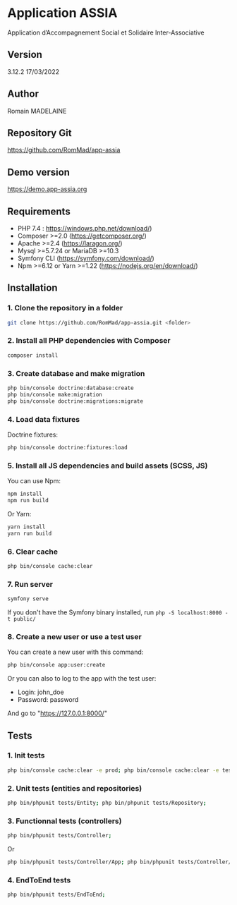 # Application ASSIA
Application d’Accompagnement Social et Solidaire Inter-Associative

## Version
3.12.2 17/03/2022

## Author
Romain MADELAINE

## Repository Git
https://github.com/RomMad/app-assia

## Demo version
https://demo.app-assia.org


## Requirements
- PHP 7.4 : https://windows.php.net/download/)
- Composer >=2.0 (https://getcomposer.org/)
- Apache >=2.4 (https://laragon.org/)
- Mysql >=5.7.24 or MariaDB >=10.3
- Symfony CLI (https://symfony.com/download/)
- Npm >=6.12 or Yarn >=1.22 (https://nodejs.org/en/download/)

## Installation
### 1. Clone the repository in a folder
```bash
git clone https://github.com/RomMad/app-assia.git <folder>
```

### 2. Install all PHP dependencies with Composer
```bash
composer install
```

### 3. Create database and make migration
```bash
php bin/console doctrine:database:create
php bin/console make:migration
php bin/console doctrine:migrations:migrate
```

### 4. Load data fixtures
Doctrine fixtures:
```bash
php bin/console doctrine:fixtures:load
```

### 5. Install all JS dependencies and build assets (SCSS, JS)
You can use Npm:
```bash
npm install
npm run build
```
Or Yarn:
```bash
yarn install
yarn run build
```

### 6. Clear cache
```bash
php bin/console cache:clear
```

### 7. Run server
```bash
symfony serve
```
If you don't have the Symfony binary installed, run `php -S localhost:8000 -t public/`

### 8. Create a new user or use a test user
You can create a new user with this command:
```bash
php bin/console app:user:create
```

Or you can also to log to the app with the test user:
- Login: john_doe
- Password: password

And go to "https://127.0.0.1:8000/"

## Tests
### 1. Init tests
```bash
php bin/console cache:clear -e prod; php bin/console cache:clear -e test; php bin/console d:d:drop -e test --force; php bin/console d:d:create -e test; php bin/console d:schema:update -e test --force; php bin/console hautelook:f:l -e test -n; 
```
### 2. Unit tests (entities and repositories)
```bash
php bin/phpunit tests/Entity; php bin/phpunit tests/Repository;
```
### 3. Functionnal tests (controllers)
```bash
php bin/phpunit tests/Controller;
```
Or
```bash
php bin/phpunit tests/Controller/App; php bin/phpunit tests/Controller/Admin; php bin/phpunit tests/Controller/Organization; php bin/phpunit tests/Controller/People; php bin/phpunit tests/Controller/Support; php bin/phpunit tests/Controller/Evaluation; php bin/phpunit tests/Controller/Note; php bin/phpunit tests/Controller/Rdv; php bin/phpunit tests/Controller/Event; php bin/phpunit tests/Controller/Document; php bin/phpunit tests/Controller/Payment; 
```
### 4. EndToEnd tests
```bash
php bin/phpunit tests/EndToEnd;
```
